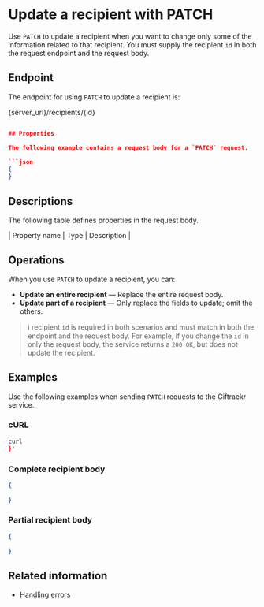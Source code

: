 # Update a recipient with PATCH

Use `PATCH` to update a recipient when you want to change only some of the information related to that recipient. You must supply the recipient `id` in both the request endpoint and the request body.

## Endpoint

The endpoint for using `PATCH` to update a recipient is:

{server_url}/recipients/{id}

```json

## Properties

The following example contains a request body for a `PATCH` request.

```json
{
}
```

## Descriptions

The following table defines properties in the request body.

| Property name | Type   | Description                                                                                                                                                 |

## Operations

When you use `PATCH` to update a recipient, you can:

* **Update an entire recipient** — Replace the entire request body.
* **Update part of a recipient** — Only replace the fields to update; omit the others.

> ℹ️ recipient `id` is required in both scenarios and must match in both the endpoint and the request body. For example, if you change the `id` in only the request body, the service returns a `200 OK`, but does not update the recipient.

## Examples

Use the following examples when sending `PATCH` requests to the Giftrackr service.

### cURL

```bash
curl 
}'
```

### Complete recipient body

```json
{
  
}
```

### Partial recipient body

```json
{
  
}
```

## Related information

* [Handling errors](handling_errors.md)
